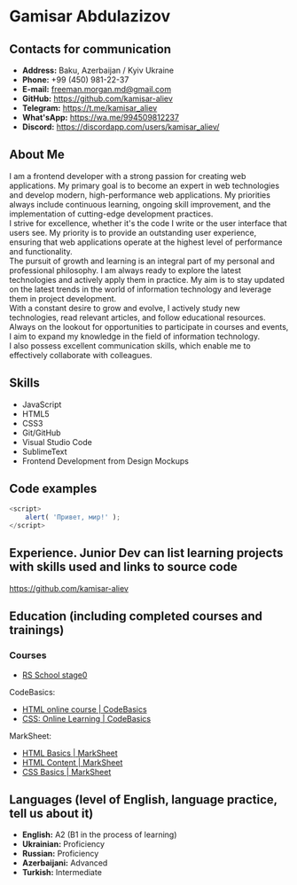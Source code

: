 # Gamisar Abdulazizov

## Contacts for communication

* **Address:** Baku, Azerbaijan / Kyiv Ukraine
* **Phone:** +99 (450) 981-22-37
* **E-mail:** <freeman.morgan.md@gmail.com>
* **GitHub:** <https://github.com/kamisar-aliev>
* **Telegram:** <https://t.me/kamisar_aliev>
* **What'sApp:** <https://wa.me/994509812237>
* **Discord:** <https://discordapp.com/users/kamisar_aliev/>

## About Me

I am a frontend developer with a strong passion for creating web applications. My primary goal is to become an expert in web technologies and develop modern, high-performance web applications. My priorities always include continuous learning, ongoing skill improvement, and the implementation of cutting-edge development practices.  
I strive for excellence, whether it's the code I write or the user interface that users see. My priority is to provide an outstanding user experience, ensuring that web applications operate at the highest level of performance and functionality.  
The pursuit of growth and learning is an integral part of my personal and professional philosophy. I am always ready to explore the latest technologies and actively apply them in practice. My aim is to stay updated on the latest trends in the world of information technology and leverage them in project development.  
With a constant desire to grow and evolve, I actively study new technologies, read relevant articles, and follow educational resources. Always on the lookout for opportunities to participate in courses and events, I aim to expand my knowledge in the field of information technology.  
I also possess excellent communication skills, which enable me to effectively collaborate with colleagues.

## Skills

* JavaScript
* HTML5
* CSS3
* Git/GitHub
* Visual Studio Code
* SublimeText
* Frontend Development from Design Mockups

## Code examples

```javascript
<script>
    alert( 'Привет, мир!' );
</script>
```

## Experience. Junior Dev can list learning projects with skills used and links to source code

<https://github.com/kamisar-aliev>

## Education (including completed courses and trainings)

### Courses

* [RS School stage0](https://rs.school/)

CodeBasics:

* [HTML online course | CodeBasics](https://code-basics.com/languages/html)
* [CSS: Online Learning | CodeBasics](https://code-basics.com/languages/css)

MarkSheet:

* [HTML Basics | MarkSheet](https://marksheet.io/html-basics.html)
* [HTML Content | MarkSheet](https://marksheet.io/html-content.html)
* [CSS Basics | MarkSheet](https://marksheet.io/css-basics.html)

## Languages (level of English, language practice, tell us about it)

* **English:** A2 (B1 in the process of learning)
* **Ukrainian:** Proficiency
* **Russian:** Proficiency
* **Azerbaijani:** Advanced
* **Turkish:** Intermediate
